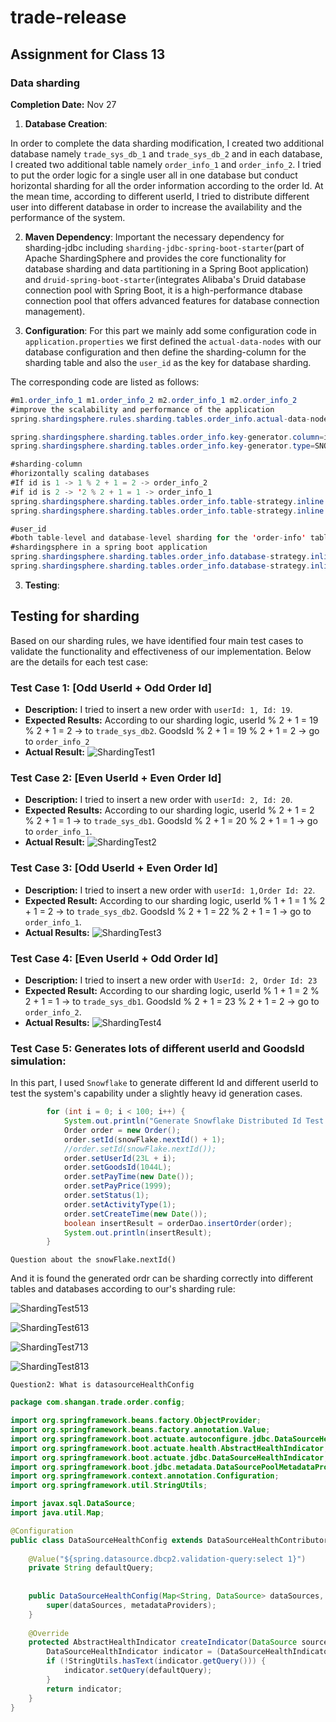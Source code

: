 # trade-release

## Assignment for Class 13

### Data sharding

**Completion Date:** Nov 27

1. **Database Creation**:

In order to complete the data sharding modification, I created two additional database namely `trade_sys_db_1` and `trade_sys_db_2` and in each database, I created two additional table namely `order_info_1` and `order_info_2`. I tried to put the order logic for a single user all in one database but conduct horizontal sharding for all the order information according to the order Id. At the mean time, according to different userId, I tried to distribute different user into different database in order to increase the availability and the performance of the system.


 

2. **Maven Dependency**:
Important the necessary dependency for sharding-jdbc including `sharding-jdbc-spring-boot-starter`(part of Apache ShardingSphere and provides the core functionality for database sharding and data partitioning in a Spring Boot application) and `druid-spring-boot-starter`(integrates Alibaba's Druid database connection pool with Spring Boot, it is a high-performance dtabase connection pool that offers advanced features for database connection management).

3. **Configuration**:
For this part we mainly add some configuration code in `application.properties` we first defined the `actual-data-nodes` with our database configuration and then define the sharding-column for the sharding table and also the `user_id` as the key for database sharding.

The corresponding code are listed as follows:
```java
#m1.order_info_1 m1.order_info_2 m2.order_info_1 m2.order_info_2
#improve the scalability and performance of the application
spring.shardingsphere.rules.sharding.tables.order_info.actual-data-nodes=m$->{1..2}.order_info_$->{1..2}

spring.shardingsphere.sharding.tables.order_info.key-generator.column=id
spring.shardingsphere.sharding.tables.order_info.key-generator.type=SNOWFLAKE

#sharding-column
#horizontally scaling databases
#If id is 1 -> 1 % 2 + 1 = 2 -> order_info_2
#if id is 2 -> '2 % 2 + 1 = 1 -> order_info_1
spring.shardingsphere.sharding.tables.order_info.table-strategy.inline.sharding-column=id
spring.shardingsphere.sharding.tables.order_info.table-strategy.inline.algorithm-expression=order_info_$->{id % 2 +1}

#user_id
#both table-level and database-level sharding for the 'order-info' table using Apache
#shardingsphere in a spring boot application
spring.shardingsphere.sharding.tables.order_info.database-strategy.inline.sharding-column=user_id
spring.shardingsphere.sharding.tables.order_info.database-strategy.inline.algorithm-expression=m$->{user_id % 2 +1}

```

3. **Testing**:

## Testing for sharding

Based on our sharding rules, we have identified four main test cases to validate the functionality and effectiveness of our implementation. Below are the details for each test case:

### Test Case 1: [Odd UserId + Odd Order Id]
- **Description:** I tried to insert a new order with `userId: 1, Id: 19`.
- **Expected Results:**  According to our sharding logic, userId % 2 + 1 = 19 % 2 + 1 = 2 -> to `trade_sys_db2`.
GoodsId % 2 + 1 = 19 % 2 + 1 = 2 -> go to `order_info_2`
- **Actual Result:** 
![ShardingTest1](Images/ShardingResult1132.png)

### Test Case 2: [Even UserId + Even Order Id]
- **Description:** I tried to insert a new order with `userId: 2, Id: 20`.
- **Expected Results:** According to our sharding logic, userId % 2 + 1 = 2 % 2 + 1 = 1 -> to `trade_sys_db1`.
GoodsId % 2 + 1 = 20 % 2 + 1 = 1 -> go to `order_info_1`.
- **Actual Result:**
![ShardingTest2](Images/ShardingTest213new.png)


### Test Case 3: [Odd UserId + Even Order Id]
- **Description:** I tried to insert a new order with `userId: 1,Order Id: 22`.
- **Expected Result:** According to our sharding logic, userId % 1 + 1 = 1 % 2 + 1 = 2 -> to `trade_sys_db2`.
GoodsId % 2 + 1 = 22 % 2 + 1 = 1 -> go to `order_info_1`.
- **Actual Results:** ![ShardingTest3](Images/ShardingResult313.png)

### Test Case 4: [Even UserId + Odd Order Id]
- **Description:** I tried to insert a new order with `UserId: 2, Order Id: 23`
- **Expected Result:** According to our sharding logic, userId % 1 + 1 = 2 % 2 + 1 = 1 -> to `trade_sys_db1`.
GoodsId % 2 + 1 = 23 % 2 + 1 = 2 -> go to `order_info_2`.
- **Actual Results:** ![ShardingTest4](Images/ShardingResult413.png)

### Test Case 5: Generates lots of different userId and GoodsId simulation:

In this part, I used `Snowflake` to generate different Id and different userId to test the system's capability under a slightly heavy id generation cases. 

```java
        for (int i = 0; i < 100; i++) {
            System.out.println("Generate Snowflake Distributed Id Test:");
            Order order = new Order();
            order.setId(snowFlake.nextId() + 1);
            //order.setId(snowFlake.nextId());
            order.setUserId(23L + i);
            order.setGoodsId(1044L);
            order.setPayTime(new Date());
            order.setPayPrice(1999);
            order.setStatus(1);
            order.setActivityType(1);
            order.setCreateTime(new Date());
            boolean insertResult = orderDao.insertOrder(order);
            System.out.println(insertResult);
        }

```
`Question about the snowFlake.nextId()`

And it is found the generated ordr can be sharding correctly into different tables and databases according to our's sharding rule:

![ShardingTest513](Images/ShardingTest513.png)

![ShardingTest613](Images/ShardingTest613.png)

![ShardingTest713](Images/ShardingTest713.png)

![ShardingTest813](Images/ShardingTest813.png)

`Question2: What is datasourceHealthConfig`

```java
package com.shangan.trade.order.config;

import org.springframework.beans.factory.ObjectProvider;
import org.springframework.beans.factory.annotation.Value;
import org.springframework.boot.actuate.autoconfigure.jdbc.DataSourceHealthContributorAutoConfiguration;
import org.springframework.boot.actuate.health.AbstractHealthIndicator;
import org.springframework.boot.actuate.jdbc.DataSourceHealthIndicator;
import org.springframework.boot.jdbc.metadata.DataSourcePoolMetadataProvider;
import org.springframework.context.annotation.Configuration;
import org.springframework.util.StringUtils;

import javax.sql.DataSource;
import java.util.Map;

@Configuration
public class DataSourceHealthConfig extends DataSourceHealthContributorAutoConfiguration {
 
    @Value("${spring.datasource.dbcp2.validation-query:select 1}")
    private String defaultQuery;
 
 
    public DataSourceHealthConfig(Map<String, DataSource> dataSources, ObjectProvider<DataSourcePoolMetadataProvider> metadataProviders) {
        super(dataSources, metadataProviders);
    }
 
    @Override
    protected AbstractHealthIndicator createIndicator(DataSource source) {
        DataSourceHealthIndicator indicator = (DataSourceHealthIndicator) super.createIndicator(source);
        if (!StringUtils.hasText(indicator.getQuery())) {
            indicator.setQuery(defaultQuery);
        }
        return indicator;
    }
}

```